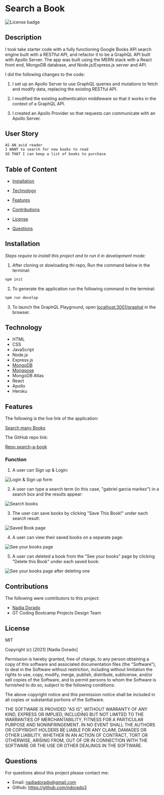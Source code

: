 # Search a Book 
![License badge](https://img.shields.io/badge/License-MIT-green.svg)

## Description 

I took take starter code with a fully functioning Google Books API search engine built with a RESTful API, and refactor it to be a GraphQL API built with Apollo Server. The app was built using the MERN stack with a React front end, MongoDB database, and Node.js/Express.js server and API. 

I did the following changes to the code:

1. I set up an Apollo Server to use GraphQL queries and mutations to fetch and modify data, replacing the existing RESTful API.

2. I modified the existing authentication middleware so that it works in the context of a GraphQL API.

3. I created an Apollo Provider so that requests can communicate with an Apollo Server.

## User Story

```md
AS AN avid reader
I WANT to search for new books to read
SO THAT I can keep a list of books to purchase
```

## Table of Content

- [Installation](#installation)

- [Technology](#technology)

- [Features](#features)

- [Contributions](#contributions)

- [License](#license)

- [Questions](#questions)

## Installation
_Steps require to install this project and to run it in development mode:_

1. After cloning or dowloading thi repo, Run the command below in the terminal:

```bash
npm init
```
2. To generate the application run the following command in the terminal:

```bash
npm run develop
```
3.  To launch the GraphQL Playground, open <localhost:3001/graphql> in the browser.

## Technology

- HTML
- CSS
- JavaScript
- Node.js
- Express.js
- [MongoDB](https://docs.mongodb.com)
- [Mongoose](https://mongoosejs.com/)
- MongoDB Atlas
- React
- Apollo 
- Heroku

## Features

The following is the live link of the application:

[Search many Books](https://search-many-books.herokuapp.com/)

The GitHub repo link: 

[Repo search-a-book](https://github.com/ndorado3/search-a-book)

### Function
1. A user can Sign up & Login: 

![Login & Sign up form](./client/img/1.png)

2. A user can type a search term (in this case, "gabriel garcia markez") in a search box and the results appear:

![Search books](./client/img/2.png)


3. The user can save books by clicking "Save This Book!" under each search result:

![Saved Book page](./client/img/3.png)

4. A user can view their saved books on a separate page:

![See your books page](./client/img/4.png)

5. A user can deleted a book from the "See your books" page by clicking "Delete this Book" under each saved book: 

![See your books page after deleting one](./client/img/5.png)

## Contributions

The following were contributors to this project:

- [Nadia Dorado](https://github.com/ndorado3)
- GT Coding Bootcamp Projects Design Team

## License

MIT

Copyright (c) [2021] [Nadia Dorado]

Permission is hereby granted, free of charge, to any person obtaining a copy of this software and associated documentation files (the "Software"), to deal in the Software without restriction, including without limitation the rights to use, copy, modify, merge, publish, distribute, sublicense, and/or sell copies of the Software, and to permit persons to whom the Software is furnished to do so, subject to the following conditions:

The above copyright notice and this permission notice shall be included in all copies or substantial portions of the Software.

THE SOFTWARE IS PROVIDED "AS IS", WITHOUT WARRANTY OF ANY KIND, EXPRESS OR IMPLIED, INCLUDING BUT NOT LIMITED TO THE WARRANTIES OF MERCHANTABILITY, FITNESS FOR A PARTICULAR PURPOSE AND NONINFRINGEMENT. IN NO EVENT SHALL THE AUTHORS OR COPYRIGHT HOLDERS BE LIABLE FOR ANY CLAIM, DAMAGES OR OTHER LIABILITY, WHETHER IN AN ACTION OF CONTRACT, TORT OR OTHERWISE, ARISING FROM, OUT OF OR IN CONNECTION WITH THE SOFTWARE OR THE USE OR OTHER DEALINGS IN THE SOFTWARE.

## Questions

For questions about this project please contact me:

- Email: nadiadorado@gmail.com
- Github: https://github.com/ndorado3















